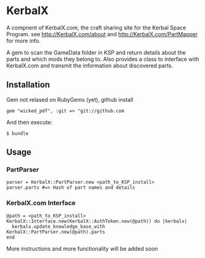 # KerbalX

A compnent of KerbalX.com, the craft sharing site for the Kerbal Space Program.
see http://KerbalX.com/about and http://KerbalX.com/PartMapper for more info.


A gem to scan the GameData folder in KSP and return details about the parts and which mods they belong to.
Also provides a class to interface with KerbalX.com and transmit the information about discovered parts.


## Installation
Gem not relased on RubyGems (yet), github install

    gem "wicked_pdf", :git => "git://github.com

And then execute:

    $ bundle

## Usage

### PartParser

    parser = KerbalX::PartParser.new <path_to_KSP_install>
    parser.parts #=> Hash of part names and details 
      
### KerbalX.com Interface      

    @path = <path_to_KSP_install>
    KerbalX::Interface.new(KerbalX::AuthToken.new(@path)) do |kerbalx|
      kerbalx.update_knowledge_base_with KerbalX::PartParser.new(@path).parts
    end
    
More instructions and more functionality will be added soon    
